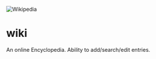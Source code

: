 ![Wikipedia](https://github.com/ricardobayes/wiki/blob/master/Screenshot%20from%202020-08-20%2022-54-32.png)

# wiki

An online Encyclopedia. Ability to add/search/edit entries.
